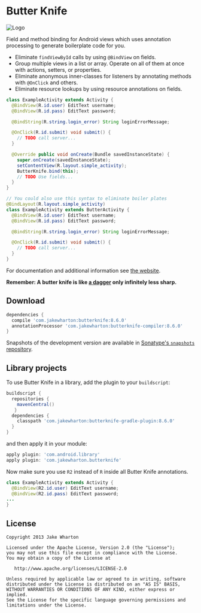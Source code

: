 Butter Knife
============

![Logo](website/static/logo.png)

Field and method binding for Android views which uses annotation processing to generate boilerplate
code for you.

 * Eliminate `findViewById` calls by using `@BindView` on fields.
 * Group multiple views in a list or array. Operate on all of them at once with actions,
   setters, or properties.
 * Eliminate anonymous inner-classes for listeners by annotating methods with `@OnClick` and others.
 * Eliminate resource lookups by using resource annotations on fields.

```java
class ExampleActivity extends Activity {
  @BindView(R.id.user) EditText username;
  @BindView(R.id.pass) EditText password;

  @BindString(R.string.login_error) String loginErrorMessage;

  @OnClick(R.id.submit) void submit() {
    // TODO call server...
  }

  @Override public void onCreate(Bundle savedInstanceState) {
    super.onCreate(savedInstanceState);
    setContentView(R.layout.simple_activity);
    ButterKnife.bind(this);
    // TODO Use fields...
  }
}

// You could also use this syntax to eliminate boiler plates
@BindLayout(R.layout.simple_activity)
class ExampleActivity extends ButterActivity {
  @BindView(R.id.user) EditText username;
  @BindView(R.id.pass) EditText password;

  @BindString(R.string.login_error) String loginErrorMessage;

  @OnClick(R.id.submit) void submit() {
    // TODO call server...
  }
}
```

For documentation and additional information see [the website][3].

__Remember: A butter knife is like [a dagger][1] only infinitely less sharp.__



Download
--------

```groovy
dependencies {
  compile 'com.jakewharton:butterknife:8.6.0'
  annotationProcessor 'com.jakewharton:butterknife-compiler:8.6.0'
}
```

Snapshots of the development version are available in [Sonatype's `snapshots` repository][snap].



Library projects
--------------------

To use Butter Knife in a library, add the plugin to your `buildscript`:

```groovy
buildscript {
  repositories {
    mavenCentral()
   }
  dependencies {
    classpath 'com.jakewharton:butterknife-gradle-plugin:8.6.0'
  }
}
```

and then apply it in your module:

```groovy
apply plugin: 'com.android.library'
apply plugin: 'com.jakewharton.butterknife'
```

Now make sure you use `R2` instead of `R` inside all Butter Knife annotations.

```java
class ExampleActivity extends Activity {
  @BindView(R2.id.user) EditText username;
  @BindView(R2.id.pass) EditText password;
...
}
```



License
-------

    Copyright 2013 Jake Wharton

    Licensed under the Apache License, Version 2.0 (the "License");
    you may not use this file except in compliance with the License.
    You may obtain a copy of the License at

       http://www.apache.org/licenses/LICENSE-2.0

    Unless required by applicable law or agreed to in writing, software
    distributed under the License is distributed on an "AS IS" BASIS,
    WITHOUT WARRANTIES OR CONDITIONS OF ANY KIND, either express or implied.
    See the License for the specific language governing permissions and
    limitations under the License.



 [1]: http://square.github.com/dagger/
 [2]: https://search.maven.org/remote_content?g=com.jakewharton&a=butterknife&v=LATEST
 [3]: http://jakewharton.github.com/butterknife/
 [snap]: https://oss.sonatype.org/content/repositories/snapshots/
